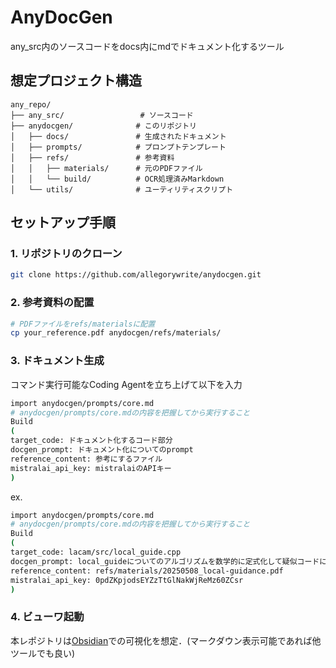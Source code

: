 # AnyDocGen

any_src内のソースコードをdocs内にmdでドキュメント化するツール

## 想定プロジェクト構造

```
any_repo/
├── any_src/                 # ソースコード
├── anydocgen/              # このリポジトリ
│   ├── docs/               # 生成されたドキュメント
│   ├── prompts/            # プロンプトテンプレート
│   ├── refs/               # 参考資料
│   │   ├── materials/      # 元のPDFファイル
│   │   └── build/          # OCR処理済みMarkdown
│   └── utils/              # ユーティリティスクリプト
```

## セットアップ手順

### 1. リポジトリのクローン

```bash
git clone https://github.com/allegorywrite/anydocgen.git
```

### 2. 参考資料の配置

```bash
# PDFファイルをrefs/materialsに配置
cp your_reference.pdf anydocgen/refs/materials/
```

### 3. ドキュメント生成

コマンド実行可能なCoding Agentを立ち上げて以下を入力
```bash
import anydocgen/prompts/core.md
# anydocgen/prompts/core.mdの内容を把握してから実行すること
Build
(
target_code: ドキュメント化するコード部分
docgen_prompt: ドキュメント化についてのprompt
reference_content: 参考にするファイル
mistralai_api_key: mistralaiのAPIキー
)
```
ex. 
```bash
import anydocgen/prompts/core.md
# anydocgen/prompts/core.mdの内容を把握してから実行すること
Build
(
target_code: lacam/src/local_guide.cpp
docgen_prompt: local_guideについてのアルゴリズムを数学的に定式化して疑似コードにしてください．記法は20250508_local-guidance.pdfを参考にしてください．
reference_content: refs/materials/20250508_local-guidance.pdf
mistralai_api_key: 0pdZKpjodsEYZzTtGlNakWjReMz60ZCsr
)
```

### 4. ビューワ起動

本レポジトリは[Obsidian](https://obsidian.md/)での可視化を想定．(マークダウン表示可能であれば他ツールでも良い)